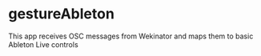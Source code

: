 # gestureAbleton
This app receives OSC messages from Wekinator and maps them to basic Ableton Live controls
